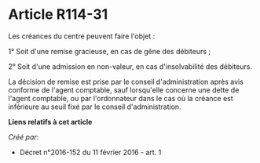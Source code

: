 # Article R114-31

Les créances du centre peuvent faire l'objet : 

1° Soit d'une remise gracieuse, en cas de gêne des débiteurs ; 

2° Soit d'une admission en non-valeur, en cas d'insolvabilité des débiteurs. 

La décision de remise est prise par le conseil d'administration après avis conforme de l'agent comptable, sauf lorsqu'elle
concerne une dette de l'agent comptable, ou par l'ordonnateur dans le cas où la créance est inférieure au seuil fixé par le
conseil d'administration.

**Liens relatifs à cet article**

_Créé par_:

  - Décret n°2016-152 du 11 février 2016 - art. 1
